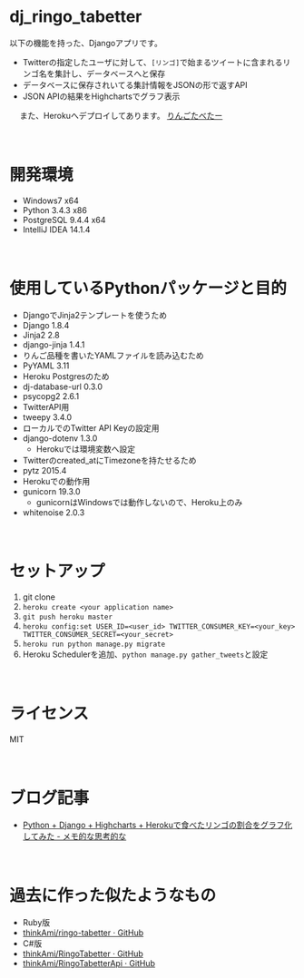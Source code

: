 # dj_ringo_tabetter


以下の機能を持った、Djangoアプリです。

- Twitterの指定したユーザに対して、`[リンゴ]`で始まるツイートに含まれるリンゴ名を集計し、データベースへと保存
- データベースに保存されいてる集計情報をJSONの形で返すAPI
- JSON APIの結果をHighchartsでグラフ表示

　
また、Herokuへデプロイしてあります。
[りんごたべたー](http://ringo-tabetter.herokuapp.com/hc/total)

　
# 開発環境
- Windows7 x64
- Python 3.4.3 x86
- PostgreSQL 9.4.4 x64
- IntelliJ IDEA 14.1.4

　
# 使用しているPythonパッケージと目的
- DjangoでJinja2テンプレートを使うため
 - Django 1.8.4
 - Jinja2 2.8
 - django-jinja 1.4.1
- りんご品種を書いたYAMLファイルを読み込むため
 - PyYAML 3.11
- Heroku Postgresのため
 - dj-database-url 0.3.0
 - psycopg2 2.6.1
- TwitterAPI用
 - tweepy 3.4.0
- ローカルでのTwitter API Keyの設定用
 - django-dotenv 1.3.0
   - Herokuでは環境変数へ設定
- Twitterのcreated_atにTimezoneを持たせるため
 - pytz 2015.4
- Herokuでの動作用
- gunicorn 19.3.0
   - gunicornはWindowsでは動作しないので、Heroku上のみ
 - whitenoise 2.0.3

　
# セットアップ
1. git clone
2. `heroku create <your application name>`
3. `git push heroku master`
4. `heroku config:set USER_ID=<user_id> TWITTER_CONSUMER_KEY=<your_key> TWITTER_CONSUMER_SECRET=<your_secret>`
5. `heroku run python manage.py migrate`
6. Heroku Schedulerを追加、`python manage.py gather_tweets`と設定

　
# ライセンス
MIT

　
# ブログ記事
- [Python + Django + Highcharts + Herokuで食べたリンゴの割合をグラフ化してみた - メモ的な思考的な](http://thinkami.hatenablog.com/entry/2015/08/26/055717)


　
# 過去に作った似たようなもの
- Ruby版
 - [thinkAmi/ringo-tabetter · GitHub](https://github.com/thinkAmi/ringo-tabetter)
- C#版
 - [thinkAmi/RingoTabetter · GitHub](https://github.com/thinkAmi/RingoTabetter)
 - [thinkAmi/RingoTabetterApi · GitHub](https://github.com/thinkAmi/RingoTabetterApi)